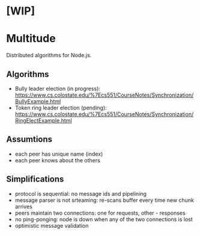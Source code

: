 
# [WIP]

# Multitude

Distributed algorithms for Node.js.

## Algorithms

- Bully leader election (in progress):
https://www.cs.colostate.edu/%7Ecs551/CourseNotes/Synchronization/BullyExample.html
- Token ring leader election (pending):
https://www.cs.colostate.edu/%7Ecs551/CourseNotes/Synchronization/RingElectExample.html

## Assumtions

- each peer has unique name (index)
- each peer knows about the others

## Simplifications

- protocol is sequential: no message ids and pipelining
- message parser is not srteaming: re-scans buffer every time new chunk arrives
- peers maintain two connections: one for requests, other - responses
- no ping-ponging: node is down when any of the two connections is lost
- optimistic message validation
